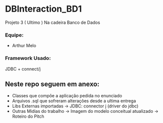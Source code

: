 # DBInteraction_BD1
Projeto 3 ( Ultimo ) Na cadeira Banco de Dados

### Equipe:
- Arthur Melo


### Framework Usado:
JDBC + connect/j

## Neste repo seguem em anexo:
- Classes que compõe a aplicação pedida no enunciado
- Arquivos .sql que sofreram alterações desde a ultima entrega
- Libs Externas importadas
  -> JDBC: connector j (driver do jdbc)
- Outras Midias do trabalho
  -> Imagem do modelo conceitual atualizado
  -> Roteiro do Pitch
